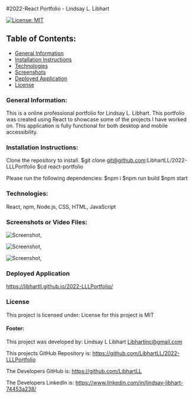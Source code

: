 #2022-React Portfolio - Lindsay L. Libhart

[![License: MIT](https://img.shields.io/badge/License-MIT-yellow.svg)](https://opensource.org/licenses/MIT)

## Table of Contents:
* [General Information](#general)
* [Installation Instructions](#installation)
* [Technologies](#technologies)
* [Screenshots](#screenshots)
* [Deployed Application](#deployedapplication)
* [License](#license)

### General Information:
This is a online professional portfolio for Lindsay L. Libhart.  This portfolio was created using React to showcase some of the projects I have worked on.  This application is fully functional for both desktop and mobile accessibility.

### Installation Instructions:
Clone the repository to install. 
$git clone git@github.com:LibhartLL/2022-LLLPortfolio
$cd react-portfolio

Please run the following dependencies:
$npm i
$npm run build
$npm start
### Technologies:
React, npm, Node.js, CSS, HTML, JavaScript
### Screenshots or Video Files:

![Screenshot](/images/screenshotone.jpg),

![Screenshot](/images/screenshottwo.jpg),

![Screenshot](/images/screenshotthree.jpg),


### Deployed Application
https://libhartll.github.io/2022-LLLPortfolio/


### License
This project is licensed under:
License for this project is MIT

#### Footer:
This project was developed by:
Lindsay L Libhart
Libhartinc@gmail.com

This projects GitHub Repository is:
https://github.com/LibhartLL/2022-LLLPortfolio

The Developers GitHub is:
https://github.com/LibhartLL

The Developers LinkedIn is:
https://www.linkedin.com/in/lindsay-libhart-74453a238/